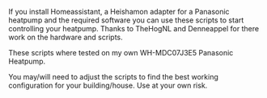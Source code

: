 If you install Homeassistant, a Heishamon adapter for a Panasonic heatpump and the required software you can use these scripts to start controlling your heatpump.
Thanks to TheHogNL and Denneappel for there work on the hardware and scripts.

These scripts where tested on my own WH-MDC07J3E5 Panasonic Heatpump.

You may/will need to adjust the scripts to find the best working configuration for your building/house.
Use at your own risk.
